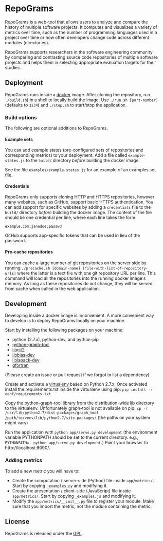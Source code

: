 # RepoGrams #

RepoGrams is a web-tool that allows users to analyze and compare the history of multiple software projects. It computes
and visualizes a variety of metrics over time, such as the number of programming languages used in a project over time
or how often developers change code across different modules (directories).

RepoGrams supports researchers in the software engineering community by comparing and contrasting source code
repositories of multiple software projects and helps them in selecting appropriate evaluation targets for their studies.


## Deployment ##

RepoGrams runs inside a [docker](https://www.docker.com/) image. After cloning the repository, run `./build.sh`) in a
shell to locally build the image. Use `./run.sh [port-number]` (defaults to `1234`) and `./stop.sh` to start/stop the
application.

### Build options ###

The following are optional additions to RepoGrams. 

#### Example sets ####

You can add example states (pre-configured sets of repositories and corresponding metrics) to your deployment. Add a
file called `example-states.js` to the `build/` directory *before* building the docker image.

See the file `examples/example-states.js` for an example of an examples set file.

#### Credentials ####

RepoGrams only supports cloning HTTP and HTTPS repositories, however many websites, such as GitHub, support basic HTTPS
authentication. You can add support for specific websites by adding a `credentials` file to the `build/` directory
*before* building the docker image. The content of the file should be one credential per line, where each line takes the
form:

`example.com:janedoe:passwd`

GitHub supports app-specific tokens that can be used in lieu of the password.

#### Pre-cache repositories ####

You can cache a large number of git repositories on the server side by running `./precache.sh [domain-name]
[file-with-list-of-repository-urls]` where the latter is a text file with one git repository URL per line. This command
will load all the repositories into the running docker image's memory. As long as these repositories do not change, they
will be served from cache when called in the web application.


## Development ##

Developing inside a docker image is inconvenient. A more convenient way to develop is to deploy RepoGrams locally on
your machine.

Start by installing the following packages on your machine:

* python (2.7.x), python-dev, and python-pip
* [python-graph-tool](http://graph-tool.skewed.de/)
* [libgit2](https://libgit2.github.com/)
* [libblas-dev](http://www.netlib.org/blas/)
* [liblapack-dev](http://www.netlib.org/lapack/)
* [gfortran](http://gcc.gnu.org/fortran/)

(Please create an issue or pull request if we forgot to list a dependency)

Create and activate a [virtualenv](https://virtualenv.pypa.io/) based on Python 2.7.x. Once activated install the
requirements.txt inside the virtualenv using pip:
`pip install -r conf/requirements.txt`

Copy the python-graph-tool library from the distribution-wide lib directory to the virtualenv. Unfortunately graph-tool
is not available on pip.
`cp -r /usr/lib/python2.7/dist-packages/graph_tool /path/to/venv/lib/python2.7/site-packages/`
(the paths on your system might vary)

Run the application with `python app/serve.py development` (the environment variable PYTHONPATH should be set to the
current directory. e.g., `PYTHONPATH=. python app/serve.py development`.) Point your browser to http://localhost:8090/.

### Adding metrics ###

To add a new metric you will have to:

* Create the computation / server-side (Python) file inside `app/metrics/`. Start by copying `_examples.py` and
  modifying it.
* Create the presentation / client-side (JavaScript) file inside `app/metrics/`. Start by copying `_examples.js` and
  modifying it.
* Modify the `app/metrics/__init__.py` file to register your module. Make sure that you import the metric, not the
  module containing the metric.


## License ##

RepoGrams is released under the [GPL](https://www.gnu.org/copyleft/gpl.html).
